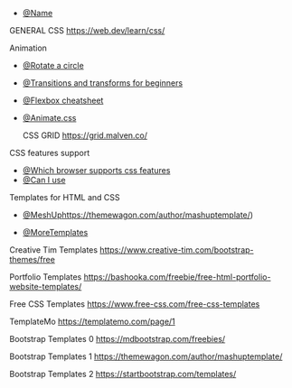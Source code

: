 - [@Name](URL) 

GENERAL CSS
https://web.dev/learn/css/


Animation

- [@Rotate a circle](https://dev.to/benjithorpe/rotate-a-circle-with-css-1dp6)

- [@Transitions and transforms for beginners](https://thoughtbot.com/blog/transitions-and-transforms)

- [@Flexbox cheatsheet](https://darekkay.com/flexbox-cheatsheet/)

- [@Animate.css](https://animate.style/) 

  CSS GRID
  https://grid.malven.co/


CSS features support
- [@Which browser supports css features](https://www.w3schools.com/cssref/css3_browsersupport.php)
- [@Can I use](https://caniuse.com/?search=foreach)


Templates for HTML and CSS
- [@MeshUp](https://themewagon.com/author/mashuptemplate/)https://themewagon.com/author/mashuptemplate/)

- [@MoreTemplates](https://html5up.net/) 


Creative Tim Templates  https://www.creative-tim.com/bootstrap-themes/free

Portfolio Templates https://bashooka.com/freebie/free-html-portfolio-website-templates/

Free CSS Templates https://www.free-css.com/free-css-templates

TemplateMo https://templatemo.com/page/1

Bootstrap Templates 0 https://mdbootstrap.com/freebies/
 
Bootstrap Templates 1  https://themewagon.com/author/mashuptemplate/

Bootstrap Templates 2  https://startbootstrap.com/templates/
